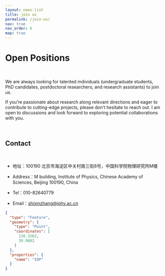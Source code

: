 ```yaml
---
layout: news-list
title: join us
permalink: /join-us/
nav: true
nav_order: 6
map: true
---
```


# Open Positions

<br>

We are always looking for talented individuals (undergraduate students, PhD candidates, postdoctoral researchers, and research assistants) to join us.

If you’re passionate about research along relevant directions and eager to contribute to cutting-edge projects, please don’t hesitate to reach out. I am open to discussions and look forward to exploring potential collaborations with you.

<br>

## Contact

<br>

- <i class="fas fa-address-book"></i> 地址：100190 北京市海淀区中关村南三街8号，中国科学院物理研究所M楼

- <i class="fas fa-address-book"></i> Address：M building, Institute of Physics, Chinese Academy of Sciences, Beijing 100190, China

- <i class="fas fa-phone"></i> Tel：010-82640779

- <i class="fas fa-envelope"></i> Email：shixinzhang@iphy.ac.cn

```geojson
{
  "type": "Feature",
  "geometry": {
    "type": "Point",
    "coordinates": [
      116.3262,
      39.9802
    ]
  },
  "properties": {
    "name": "IOP"
  }
}
```
